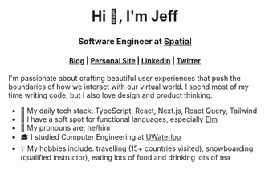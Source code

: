 <h1 align="center">Hi 👋, I'm Jeff</h1>
<h3 align="center">Software Engineer at <a href="https://spatial.io">Spatial</a></h3>
<h4 align="center"><a href="https://jzxhuang.medium.com">Blog</a> | <a href="https://jzxhuang.com/">Personal Site</a> | <a href="https://www.linkedin.com/in/jzxhuang/">LinkedIn</a> | <a href="https://twitter.com/jeffzxh">Twitter</a></h4>

I'm passionate about crafting beautiful user experiences that push the boundaries of how we interact with our virtual world. I spend most of my time writing code, but I also love design and product thinking.

- 💖 My daily tech stack: TypeScript, React, Next.js, React Query, Tailwind
- 🌲 I have a soft spot for functional languages, especially [Elm](https://elm-lang.org/)
- 👯 My pronouns are: he/him
- 🎓 I studied Computer Engineering at [UWaterloo](https://uwaterloo.ca/)
- 💡 My hobbies include: travelling (15+ countries visited), snowboarding (qualified instructor), eating lots of food and drinking lots of tea

<!--
**jzxhuang/jzxhuang** is a ✨ _special_ ✨ repository because its `README.md` (this file) appears on your GitHub profile.

Here are some ideas to get you started:

- 🔭 I’m currently working on ...
- 🌱 I’m currently learning ...
- 👯 I’m looking to collaborate on ...
- 🤔 I’m looking for help with ...
- 💬 Ask me about ...
- 📫 How to reach me: ...
- 😄 Pronouns: ...
- ⚡ Fun fact: ...
-->
